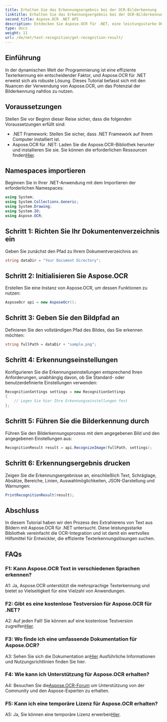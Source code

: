 ```yaml
---
title: Erhalten Sie das Erkennungsergebnis bei der OCR-Bilderkennung
linktitle: Erhalten Sie das Erkennungsergebnis bei der OCR-Bilderkennung
second_title: Aspose.OCR .NET API
description: Entdecken Sie Aspose.OCR für .NET, eine leistungsstarke OCR-Lösung für die nahtlose Texterkennung in Bildern.
type: docs
weight: 11
url: /de/net/text-recognition/get-recognition-result/
---
```

## Einführung

In der dynamischen Welt der Programmierung ist eine effiziente Texterkennung ein entscheidender Faktor, und Aspose.OCR für .NET erweist sich als robuste Lösung. Dieses Tutorial befasst sich mit den Nuancen der Verwendung von Aspose.OCR, um das Potenzial der Bilderkennung nahtlos zu nutzen.

## Voraussetzungen

Stellen Sie vor Beginn dieser Reise sicher, dass die folgenden Voraussetzungen erfüllt sind:

- .NET Framework: Stellen Sie sicher, dass .NET Framework auf Ihrem Computer installiert ist.
-  Aspose.OCR für .NET: Laden Sie die Aspose.OCR-Bibliothek herunter und installieren Sie sie. Sie können die erforderlichen Ressourcen finden[Hier](https://releases.aspose.com/ocr/net/).

## Namespaces importieren

Beginnen Sie in Ihrer .NET-Anwendung mit dem Importieren der erforderlichen Namespaces:

```csharp
using System;
using System.Collections.Generic;
using System.Drawing;
using System.IO;
using Aspose.OCR;
```

## Schritt 1: Richten Sie Ihr Dokumentenverzeichnis ein

Geben Sie zunächst den Pfad zu Ihrem Dokumentverzeichnis an:

```csharp
string dataDir = "Your Document Directory";
```

## Schritt 2: Initialisieren Sie Aspose.OCR

Erstellen Sie eine Instanz von Aspose.OCR, um dessen Funktionen zu nutzen:

```csharp
AsposeOcr api = new AsposeOcr();
```

## Schritt 3: Geben Sie den Bildpfad an

Definieren Sie den vollständigen Pfad des Bildes, das Sie erkennen möchten:

```csharp
string fullPath = dataDir + "sample.png";
```

## Schritt 4: Erkennungseinstellungen

Konfigurieren Sie die Erkennungseinstellungen entsprechend Ihren Anforderungen, unabhängig davon, ob Sie Standard- oder benutzerdefinierte Einstellungen verwenden:

```csharp
RecognitionSettings settings = new RecognitionSettings
{
    // Legen Sie hier Ihre Erkennungseinstellungen fest
};
```

## Schritt 5: Führen Sie die Bilderkennung durch

Führen Sie den Bilderkennungsprozess mit dem angegebenen Bild und den angegebenen Einstellungen aus:

```csharp
RecognitionResult result = api.RecognizeImage(fullPath, settings);
```

## Schritt 6: Erkennungsergebnis drucken

Zeigen Sie die Erkennungsergebnisse an, einschließlich Text, Schräglage, Absätze, Bereiche, Linien, Auswahlmöglichkeiten, JSON-Darstellung und Warnungen:

```csharp
PrintRecognitionResult(result);
```

## Abschluss

In diesem Tutorial haben wir den Prozess des Extrahierens von Text aus Bildern mit Aspose.OCR für .NET untersucht. Diese leistungsstarke Bibliothek vereinfacht die OCR-Integration und ist damit ein wertvolles Hilfsmittel für Entwickler, die effiziente Texterkennungslösungen suchen.

## FAQs

### F1: Kann Aspose.OCR Text in verschiedenen Sprachen erkennen?

A1: Ja, Aspose.OCR unterstützt die mehrsprachige Texterkennung und bietet so Vielseitigkeit für eine Vielzahl von Anwendungen.

### F2: Gibt es eine kostenlose Testversion für Aspose.OCR für .NET?

 A2: Auf jeden Fall! Sie können auf eine kostenlose Testversion zugreifen[Hier](https://releases.aspose.com/).

### F3: Wo finde ich eine umfassende Dokumentation für Aspose.OCR?

 A3: Sehen Sie sich die Dokumentation an[Hier](https://reference.aspose.com/ocr/net/) Ausführliche Informationen und Nutzungsrichtlinien finden Sie hier.

### F4: Wie kann ich Unterstützung für Aspose.OCR erhalten?

 A4: Besuchen Sie die[Aspose.OCR-Forum](https://forum.aspose.com/c/ocr/16) um Unterstützung von der Community und den Aspose-Experten zu erhalten.

### F5: Kann ich eine temporäre Lizenz für Aspose.OCR erhalten?

 A5: Ja, Sie können eine temporäre Lizenz erwerben[Hier](https://purchase.aspose.com/temporary-license/).